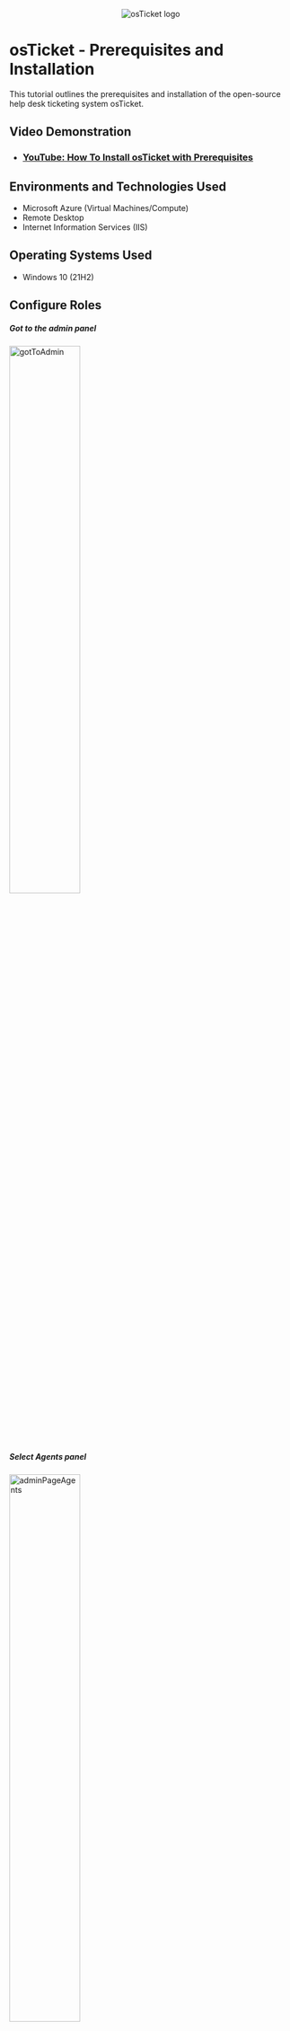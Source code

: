 <p align="center">
<img src="https://i.imgur.com/Clzj7Xs.png" alt="osTicket logo"/>
</p>

<h1>osTicket - Prerequisites and Installation</h1>
This tutorial outlines the prerequisites and installation of the open-source help desk ticketing system osTicket.<br />


<h2>Video Demonstration</h2>

- ### [YouTube: How To Install osTicket with Prerequisites](https://www.youtube.com)

<h2>Environments and Technologies Used</h2>

- Microsoft Azure (Virtual Machines/Compute)
- Remote Desktop
- Internet Information Services (IIS)

<h2>Operating Systems Used </h2>

- Windows 10</b> (21H2)

<h2>Configure Roles</h2>

<h5>Got to the admin panel</h5>
<img src="images/1-configure-roles/1 - gotToAdmin.PNG" alt="gotToAdmin" width="50%" height="50%">
<h5>Select Agents panel</h5>
<img src="images/1-configure-roles/2 - adminPageAgents.PNG" alt="adminPageAgents" width="50%" height="50%">
<h5>Select roles catagory</h5>
<img src="images/1-configure-roles/3 - adminPageAgentsRoles.PNG" alt="adminPageAgentsRoles" width="50%" height="50%">
<h5>Select Add New Role</h5>
<img src="images/1-configure-roles/4 - addNewRole.PNG" alt="addNewRole" width="50%" height="50%">
<h5>We will call this role "Supreme Admin"</h5>
<img src="images/1-configure-roles/5 - supremeAdmin.PNG" alt="supremeAdmin" width="50%" height="50%">
<h5>Go to the Permissions tab and select all options then click add role</h5>
<img src="images/1-configure-roles/6 - permissions.PNG" alt="permissions" width="50%" height="50%">
<h5>Let's improve the Supreme Admin's capabilities. Select Supreme Admin</h5>
<img src="images/1-configure-roles/7 - selectSupremeAdmin.PNG" alt="selectSupremeAdmin" width="50%" height="50%">
<h5>Go to the Tasks tab and selct all the options then click Save Changes</h5>
<img src="images/1-configure-roles/8 - addMorePermissions.PNG" alt="addMorePermissions" width="50%" height="50%">

<p>
<br />

<h2>Configure Departments</h2>
<h4>Admin Panel -> Agents -> Departments</h4>
<h4>System Administrators</h4>
<p>
<h5>From the Agents tab go to the departments catagory</h5>
<img src="images/2-configueDepartments/1 - departments.PNG" alt="departments" width="50%" height="50%">
<h5>Click Add New Department button</h5>
<img src="images/2-configueDepartments/2 - addNewDepartment.PNG" alt="addNewDepartment" width="50%" height="50%">
<h5>Use teh name "System Administrator"</h5>
<img src="images/2-configueDepartments/3 - form.PNG" alt="form" width="50%" height="50%">
<h5>Here's our new department </h5>
<img src="images/2-configueDepartments/4 - departmentCreated.PNG" alt="departmentCreated" width="50%" height="50%">
</p>
<br />


<h2>Configure Teams</h2>
<h4>Admin Panel -> Agents -> Teams</h4>
<h4>Level I Support</h4>
<h4>Level II Support</h4>
<p>
 <h5>From the Agents tab go to the Teams catagory</h5> 
<img src="images/3-configureTeams/1 - clickTeams.PNG" alt="clickTeams" width="50%" height="50%">
<h5>Seect Add New Team button</h5>
<img src="images/3-configureTeams/2 - addNewTeam.PNG" alt="addNewTeam" width="50%" height="50%">
<h5>Let's add ourselves as a team member and click create team button</h5>
<img src="images/3-configureTeams/3 - teamCreation.PNG" alt="teamCreation" width="50%" height="50%">
</p>
<br />

<h2>Allow anyone to create tickets</h2>
<h4>- Admin Panel -> Settings -> User Settings</h4>
<h4>- Registration Required: Require registration and login to create tickets </h4>
<p>
<h5>Go to Settings tab, Users catagory, and make sure the registration requierd options is NOT checked</h5>
<img src="images/4-allowTicketCreation/1 - userForm.PNG" alt="userForm" width="50%" height="50%">

<h2>Configure Agents (workers)</h2>
<h4>- Admin Panel -> Agents -> Add New</h4>
<h4>-Jane and John</h4>
<p>
 <h5>Select the Agents tab, then the Agents catagory, then select Add New Agent button</h5>
<img src="images/5-configureAgents/1 - goToAgents.PNG" alt="goToAgents" width="50%" height="50%">
<h5>Fill in the user's basic info</h5>
<img src="images/5-configureAgents/2 - provideInfo.PNG" alt="provideInfo" width="50%" height="50%">
<h5>Uncheck the top box to add your password</h5>
<img src="images/5-configureAgents/3 - setPassword.PNG" alt="setPassword" width="50%" height="50%">
<h5>For our new agent we will select the department System Administrators and give the "Supreme Admin" capabilities</h5>
<img src="images/5-configureAgents/4 - setAccess.PNG" alt="setAccess" width="50%" height="50%">
<h5>Select the Teams tab and select level 2</h5>
<img src="images/5-configureAgents/5 - assignTeam.PNG" alt="assignTeam" width="50%" height="50%">
</p>
<br />


<h2>Configure Users (customers)</h2>
<h4>- Agent Panel -> Users -> Add New</h4>
<h4>- Karen and Ken</h4>
<p>
<h5></h5>
<img src="images/6-configureUsers/1 - newUser.PNG" alt="newUser" width="50%" height="50%">
<h5></h5>
<img src="images/6-configureUsers/2 - userKaren.PNG" alt="userKaren" width="50%" height="50%">
<br />


<h2>Configure Service-Level Agreement (SLA)</h2>
<h4>-Admin Panel -> Manage -> SLA</h4>
<p>
 <h5>Click the Admin Panel link</h5>
<img src="images/7-configure-sla/1 - goToAdmin.PNG" alt="goToAdmin" width="50%" height="50%">
<h5>Go to the Manage tab and select SLA catagory</h5>
<img src="images/7-configure-sla/2 - manageSLA.PNG" alt="manageSLA" width="50%" height="50%">
<h5>Click Add New SLA Plan</h5>
<h5>Let's create SEV-A, SEV-B, and SEV-C SLA plans</h5>
<h5>Add a the severity level, a grace period to determine how long you have to respond, and a schedule type, then click Add Plan</h5>
<h5>The combination of these 3 options determines how you will prioritze tasks</h5>
<br />
<h5>SEV-A</h5>
<img src="images/7-configure-sla/3 - addSLA.PNG" alt="addSLA" width="50%" height="50%">
<img src="images/7-configure-sla/4 - newSLAForm.PNG" alt="newSLAForm" width="50%" height="50%">
<h5>SEV-B</h5>
<img src="images/7-configure-sla/5 - add SEV B.PNG" alt="add SEV B" width="50%" height="50%">
<img src="images/7-configure-sla/6 - sevBForm.PNG" alt="sevBForm" width="50%" height="50%">
 <h5>SEV-C</h5> 
<img src="images/7-configure-sla/7 - addSEVC.PNG" alt="addSEVC" width="50%" height="50%">
<img src="images/7-configure-sla/8 - sevCForm.PNG" alt="sevCForm" width="50%" height="50%">
</p>

<br />


<h2>Configure Help Topics</h2>
<h4>- Admin Panel -> Manage -> Help Topics</h4>
<h4>- Business Critical Outage, Personal Computer Issues, Equipment Request, Password Reset</h4>
<p>
<img src="images/8-configureHelpTopics/1 - goToHelp.PNG" alt="goToHelp" width="50%" height="50%">
<img src="images/8-configureHelpTopics/2 - BizOutage.PNG" alt="BizOutage" width="50%" height="50%">
<br />


<h2>Congratulations, hopefully it is installed with no errors!</h2>
<h4>- Browse to your help desk login page: http://localhost/osTicket/scp/login.php</h4>
<p>
<img src="https://i.imgur.com/DJmEXEB.png" height="50%" width="50%" alt="Disk Sanitization Steps"/>
</p>
<br />
